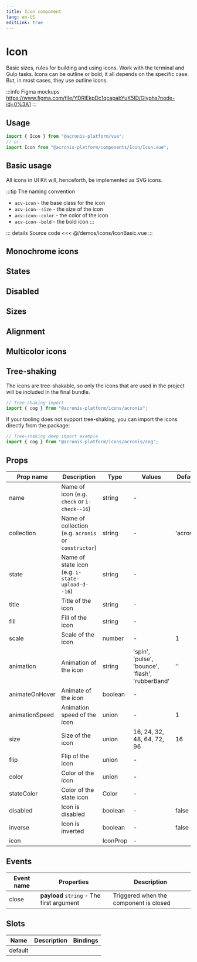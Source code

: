 ```yaml
---
title: Icon component
lang: en-US
editLink: true
---
```


# Icon

Basic sizes, rules for building and using icons. Work with the terminal and Gulp tasks. Icons can be outline or bold, it all depends on the specific case. But, in most cases, they use outline icons.

:::info Figma mockups
https://www.figma.com/file/YDRlEkpDc1qcapabYuK5ID/Glyphs?node-id=0%3A1
:::

## Usage

```javascript
import { Icon } from "@acronis-platform/vue";
// or
import Icon from "@acronis-platform/components/Icon/Icon.vue";
```

## Basic usage

All icons in UI Kit will, henceforth, be implemented as SVG icons.

:::tip
The naming convention

- `acv-icon` - the base class for the icon
- `acv-icon--size` - the size of the icon
- `acv-icon--color` - the color of the icon
- `acv-icon--bold` - the bold icon
  :::

<IconBasic />

::: details Source code
<<< @/demos/icons/IconBasic.vue
:::

## Monochrome icons

<IconMonochrome />

## States

<IconStates />

## Disabled

<IconDisabled />

## Sizes

<IconSizes />

## Alignment

<IconAlignment />

## Multicolor icons

<IconMulticolor />

## Tree-shaking

The icons are tree-shakable, so only the icons that are used in the project will be included in the final bundle.

```javascript
// Tree-shaking import
import { cog } from "@acronis-platform/icons/acronis";
```

If your tooling does not support tree-shaking, you can import the icons directly from the package:

```javascript
// Tree-shaking deep import example
import { cog } from "@acronis-platform/icons/acronis/cog";
```

## Props

| Prop name      | Description                                          | Type     | Values                                           | Default   |
| -------------- | ---------------------------------------------------- | -------- | ------------------------------------------------ | --------- |
| name           | Name of icon (e.g. `check` or `i-check--16`)         | string   | -                                                |           |
| collection     | Name of collection (e.g. `acronis` or `constructor`) | string   | -                                                | 'acronis' |
| state          | Name of state icon (e.g. `i-state-upload-d--16`)     | string   | -                                                |           |
| title          | Title of the icon                                    | string   | -                                                |           |
| fill           | Fill of the icon                                     | string   | -                                                |           |
| scale          | Scale of the icon                                    | number   | -                                                | 1         |
| animation      | Animation of the icon                                | string   | 'spin', 'pulse', 'bounce', 'flash', 'rubberBand' | ''        |
| animateOnHover | Animate of the icon                                  | boolean  | -                                                |           |
| animationSpeed | Animation speed of the icon                          | union    | -                                                | 1         |
| size           | Size of the icon                                     | union    | 16, 24, 32, 48, 64, 72, 96                       | 16        |
| flip           | Flip of the icon                                     | union    | -                                                |           |
| color          | Color of the icon                                    | union    | -                                                |           |
| stateColor     | Color of the state icon                              | Color    | -                                                |           |
| disabled       | Icon is disabled                                     | boolean  | -                                                | false     |
| inverse        | Icon is inverted                                     | boolean  | -                                                | false     |
| icon           |                                                      | IconProp | -                                                |           |

## Events

| Event name | Properties                                | Description                            |
| ---------- | ----------------------------------------- | -------------------------------------- |
| close      | **payload** `string` - The first argument | Triggered when the component is closed |

## Slots

| Name    | Description | Bindings |
| ------- | ----------- | -------- |
| default |             |          |
